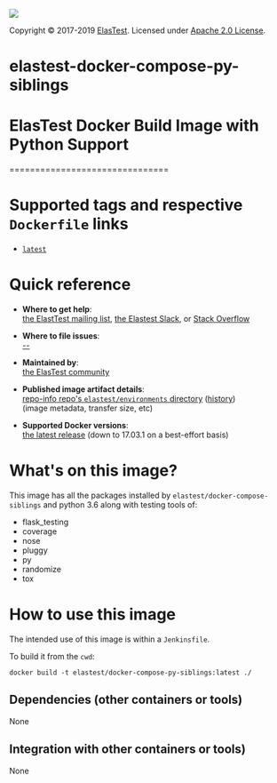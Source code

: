 [![][ElasTest Logo]][ElasTest]

Copyright © 2017-2019 [ElasTest]. Licensed under [Apache 2.0 License].

elastest-docker-compose-py-siblings
==============================

# ElasTest Docker Build Image with Python Support

===============================

# Supported tags and respective `Dockerfile` links
-	[`latest`](https://github.com/elastest/env-images/docker-compose-py-siblings/Dockerfile)

# Quick reference

-	**Where to get help**:  
	[the ElastTest mailing list](), [the Elastest Slack](), or [Stack Overflow]()

-	**Where to file issues**:  
	[--]()

-	**Maintained by**:  
	[the ElasTest community](https://github.com/elastest)

-	**Published image artifact details**:  
	[repo-info repo's `elastest/environments` directory](https://github.com/elastest/env-images/blob/master/<image-name>) ([history](https://github.com/elastest/environments/commits/master/<image-name>))  
	(image metadata, transfer size, etc)

<!--
-	**Image updates**:  
	[official-images PRs with label `elastest/env-<image-name>`](https://github.com/docker-library/official-images/pulls?q=label%3Alibrary%2Fmysql)  

-	**Source of this description**:  
	[docs repo's `mysql/` directory](https://github.com/docker-library/docs/tree/master/mysql) ([history](https://github.com/docker-library/docs/commits/master/mysql))
-->

-	**Supported Docker versions**:  
	[the latest release](https://github.com/docker/docker/releases/latest) (down to 17.03.1 on a best-effort basis)

# What's on this image?
This image has all the packages installed by `elastest/docker-compose-siblings` and python 3.6 along with testing tools of:

 * flask_testing
 * coverage
 * nose
 * pluggy
 * py
 * randomize
 * tox

# How to use this image

The intended use of this image is within a `Jenkinsfile`.

To build it from the `cwd`:

`docker build -t elastest/docker-compose-py-siblings:latest ./`

## Dependencies (other containers or tools)

None

## Integration with other containers or tools)

None

[Apache 2.0 License]: http://www.apache.org/licenses/LICENSE-2.0
[ElasTest]: http://elastest.io/
[ElasTest Logo]: http://elastest.io/images/logos_elastest/elastest-logo-gray-small.png
[ElasTest Twitter]: https://twitter.com/elastestio
[GitHub ElasTest Group]: https://github.com/elastest